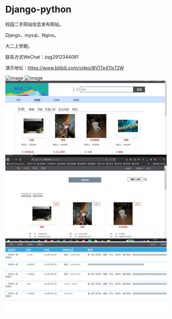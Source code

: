 # Django-python

校园二手网站信息发布网站。

Django，mysql，Nginx。

大二上学期。

联系方式WeChat：zqg2912344081

演示地址：https://www.bilibili.com/video/BV1Te411x72W

![image](https://github.com/LunarYoung/Django/tree/master/pre_veiw/1.png)
![image](https://github.com/LunarYoung/Django/tree/master/pre_veiw/52.png)
![image](https://github.com/LunarYoung/Django/blob/master/pre_veiw/3.png)
![image](https://github.com/LunarYoung/Django/blob/master/pre_veiw/5.png)
![image](https://github.com/LunarYoung/Django/blob/master/pre_veiw/4.png)


